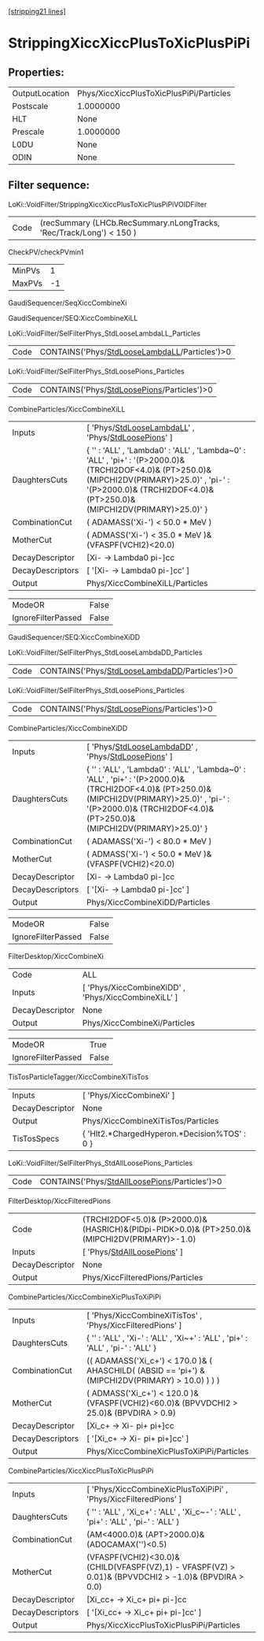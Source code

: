 [[stripping21 lines]](./stripping21-index)

# StrippingXiccXiccPlusToXicPlusPiPi

## Properties:

|                |                                          |
|----------------|------------------------------------------|
| OutputLocation | Phys/XiccXiccPlusToXicPlusPiPi/Particles |
| Postscale      | 1.0000000                                |
| HLT            | None                                     |
| Prescale       | 1.0000000                                |
| L0DU           | None                                     |
| ODIN           | None                                     |

## Filter sequence:

LoKi::VoidFilter/StrippingXiccXiccPlusToXicPlusPiPiVOIDFilter

|      |                                                                      |
|------|----------------------------------------------------------------------|
| Code | (recSummary (LHCb.RecSummary.nLongTracks, 'Rec/Track/Long') \< 150 ) |

CheckPV/checkPVmin1

|        |     |
|--------|-----|
| MinPVs | 1   |
| MaxPVs | -1  |

GaudiSequencer/SeqXiccCombineXi

GaudiSequencer/SEQ:XiccCombineXiLL

LoKi::VoidFilter/SelFilterPhys_StdLooseLambdaLL_Particles

|      |                                                                                                  |
|------|--------------------------------------------------------------------------------------------------|
| Code | CONTAINS('Phys/[StdLooseLambdaLL](./stripping21-commonparticles-stdlooselambdall)/Particles')\>0 |

LoKi::VoidFilter/SelFilterPhys_StdLoosePions_Particles

|      |                                                                                            |
|------|--------------------------------------------------------------------------------------------|
| Code | CONTAINS('Phys/[StdLoosePions](./stripping21-commonparticles-stdloosepions)/Particles')\>0 |

CombineParticles/XiccCombineXiLL

|                  |                                                                                                                                                                                                                               |
|------------------|-------------------------------------------------------------------------------------------------------------------------------------------------------------------------------------------------------------------------------|
| Inputs           | [ 'Phys/[StdLooseLambdaLL](./stripping21-commonparticles-stdlooselambdall)' , 'Phys/[StdLoosePions](./stripping21-commonparticles-stdloosepions)' ]                                                                         |
| DaughtersCuts    | { '' : 'ALL' , 'Lambda0' : 'ALL' , 'Lambda~0' : 'ALL' , 'pi+' : '(P\>2000.0)& (TRCHI2DOF\<4.0)& (PT\>250.0)& (MIPCHI2DV(PRIMARY)\>25.0)' , 'pi-' : '(P\>2000.0)& (TRCHI2DOF\<4.0)& (PT\>250.0)& (MIPCHI2DV(PRIMARY)\>25.0)' } |
| CombinationCut   | ( ADAMASS('Xi-') \< 50.0 \* MeV )                                                                                                                                                                                             |
| MotherCut        | ( ADMASS('Xi-') \< 35.0 \* MeV )&(VFASPF(VCHI2)\<20.0)                                                                                                                                                                        |
| DecayDescriptor  | [Xi- -\> Lambda0 pi-]cc                                                                                                                                                                                                     |
| DecayDescriptors | [ '[Xi- -\> Lambda0 pi-]cc' ]                                                                                                                                                                                             |
| Output           | Phys/XiccCombineXiLL/Particles                                                                                                                                                                                                |

|                    |       |
|--------------------|-------|
| ModeOR             | False |
| IgnoreFilterPassed | False |

GaudiSequencer/SEQ:XiccCombineXiDD

LoKi::VoidFilter/SelFilterPhys_StdLooseLambdaDD_Particles

|      |                                                                                                  |
|------|--------------------------------------------------------------------------------------------------|
| Code | CONTAINS('Phys/[StdLooseLambdaDD](./stripping21-commonparticles-stdlooselambdadd)/Particles')\>0 |

LoKi::VoidFilter/SelFilterPhys_StdLoosePions_Particles

|      |                                                                                            |
|------|--------------------------------------------------------------------------------------------|
| Code | CONTAINS('Phys/[StdLoosePions](./stripping21-commonparticles-stdloosepions)/Particles')\>0 |

CombineParticles/XiccCombineXiDD

|                  |                                                                                                                                                                                                                               |
|------------------|-------------------------------------------------------------------------------------------------------------------------------------------------------------------------------------------------------------------------------|
| Inputs           | [ 'Phys/[StdLooseLambdaDD](./stripping21-commonparticles-stdlooselambdadd)' , 'Phys/[StdLoosePions](./stripping21-commonparticles-stdloosepions)' ]                                                                         |
| DaughtersCuts    | { '' : 'ALL' , 'Lambda0' : 'ALL' , 'Lambda~0' : 'ALL' , 'pi+' : '(P\>2000.0)& (TRCHI2DOF\<4.0)& (PT\>250.0)& (MIPCHI2DV(PRIMARY)\>25.0)' , 'pi-' : '(P\>2000.0)& (TRCHI2DOF\<4.0)& (PT\>250.0)& (MIPCHI2DV(PRIMARY)\>25.0)' } |
| CombinationCut   | ( ADAMASS('Xi-') \< 80.0 \* MeV )                                                                                                                                                                                             |
| MotherCut        | ( ADMASS('Xi-') \< 50.0 \* MeV )&(VFASPF(VCHI2)\<20.0)                                                                                                                                                                        |
| DecayDescriptor  | [Xi- -\> Lambda0 pi-]cc                                                                                                                                                                                                     |
| DecayDescriptors | [ '[Xi- -\> Lambda0 pi-]cc' ]                                                                                                                                                                                             |
| Output           | Phys/XiccCombineXiDD/Particles                                                                                                                                                                                                |

|                    |       |
|--------------------|-------|
| ModeOR             | False |
| IgnoreFilterPassed | False |

FilterDesktop/XiccCombineXi

|                 |                                                       |
|-----------------|-------------------------------------------------------|
| Code            | ALL                                                   |
| Inputs          | [ 'Phys/XiccCombineXiDD' , 'Phys/XiccCombineXiLL' ] |
| DecayDescriptor | None                                                  |
| Output          | Phys/XiccCombineXi/Particles                          |

|                    |       |
|--------------------|-------|
| ModeOR             | True  |
| IgnoreFilterPassed | False |

TisTosParticleTagger/XiccCombineXiTisTos

|                 |                                                |
|-----------------|------------------------------------------------|
| Inputs          | [ 'Phys/XiccCombineXi' ]                     |
| DecayDescriptor | None                                           |
| Output          | Phys/XiccCombineXiTisTos/Particles             |
| TisTosSpecs     | { 'Hlt2.\*ChargedHyperon.\*Decision%TOS' : 0 } |

LoKi::VoidFilter/SelFilterPhys_StdAllLoosePions_Particles

|      |                                                                                                  |
|------|--------------------------------------------------------------------------------------------------|
| Code | CONTAINS('Phys/[StdAllLoosePions](./stripping21-commonparticles-stdallloosepions)/Particles')\>0 |

FilterDesktop/XiccFilteredPions

|                 |                                                                                                     |
|-----------------|-----------------------------------------------------------------------------------------------------|
| Code            | (TRCHI2DOF\<5.0)& (P\>2000.0)& (HASRICH)&(PIDpi-PIDK\>0.0)& (PT\>250.0)& (MIPCHI2DV(PRIMARY)\>-1.0) |
| Inputs          | [ 'Phys/[StdAllLoosePions](./stripping21-commonparticles-stdallloosepions)' ]                     |
| DecayDescriptor | None                                                                                                |
| Output          | Phys/XiccFilteredPions/Particles                                                                    |

CombineParticles/XiccCombineXicPlusToXiPiPi

|                  |                                                                                                    |
|------------------|----------------------------------------------------------------------------------------------------|
| Inputs           | [ 'Phys/XiccCombineXiTisTos' , 'Phys/XiccFilteredPions' ]                                        |
| DaughtersCuts    | { '' : 'ALL' , 'Xi-' : 'ALL' , 'Xi~+' : 'ALL' , 'pi+' : 'ALL' , 'pi-' : 'ALL' }                    |
| CombinationCut   | (( ADAMASS('Xi_c+') \< 170.0 )& ( AHASCHILD( (ABSID == 'pi+') & (MIPCHI2DV(PRIMARY) \> 10.0) ) ) ) |
| MotherCut        | ( ADMASS('Xi_c+') \< 120.0 )& (VFASPF(VCHI2)\<60.0)& (BPVVDCHI2 \> 25.0)& (BPVDIRA \> 0.9)         |
| DecayDescriptor  | [Xi_c+ -\> Xi- pi+ pi+]cc                                                                        |
| DecayDescriptors | [ '[Xi_c+ -\> Xi- pi+ pi+]cc' ]                                                                |
| Output           | Phys/XiccCombineXicPlusToXiPiPi/Particles                                                          |

CombineParticles/XiccXiccPlusToXicPlusPiPi

|                  |                                                                                                         |
|------------------|---------------------------------------------------------------------------------------------------------|
| Inputs           | [ 'Phys/XiccCombineXicPlusToXiPiPi' , 'Phys/XiccFilteredPions' ]                                      |
| DaughtersCuts    | { '' : 'ALL' , 'Xi_c+' : 'ALL' , 'Xi_c~-' : 'ALL' , 'pi+' : 'ALL' , 'pi-' : 'ALL' }                     |
| CombinationCut   | (AM\<4000.0)& (APT\>2000.0)& (ADOCAMAX('')\<0.5)                                                        |
| MotherCut        | (VFASPF(VCHI2)\<30.0)&(CHILD(VFASPF(VZ),1) - VFASPF(VZ) \> 0.01)& (BPVVDCHI2 \> -1.0)& (BPVDIRA \> 0.0) |
| DecayDescriptor  | [Xi_cc+ -\> Xi_c+ pi+ pi-]cc                                                                          |
| DecayDescriptors | [ '[Xi_cc+ -\> Xi_c+ pi+ pi-]cc' ]                                                                  |
| Output           | Phys/XiccXiccPlusToXicPlusPiPi/Particles                                                                |
